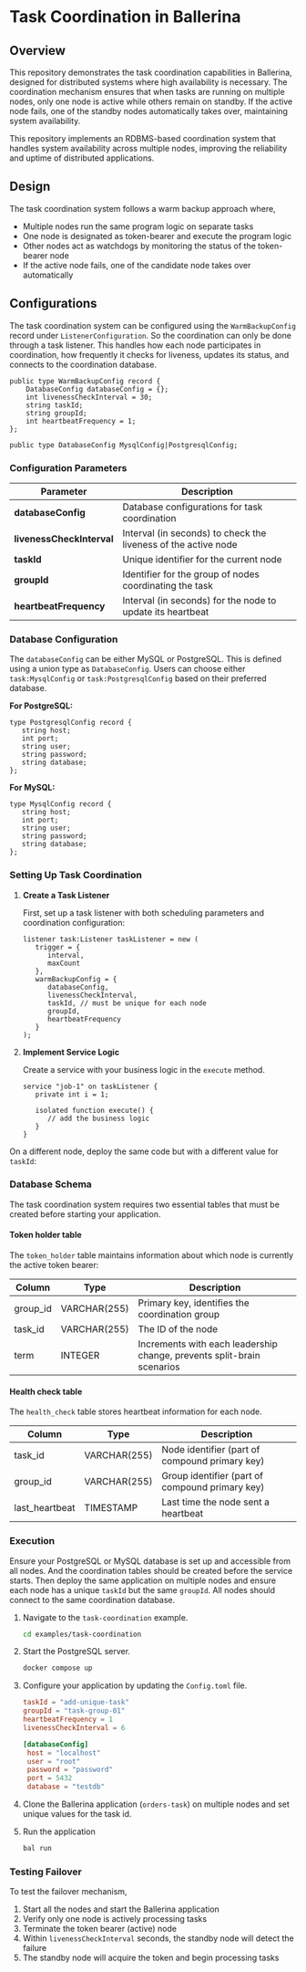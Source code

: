 # Task Coordination in Ballerina

## Overview

This repository demonstrates the task coordination capabilities in Ballerina, designed for distributed systems where high availability is necessary. The coordination mechanism ensures that when tasks are running on multiple nodes, only one node is active while others remain on standby. If the active node fails, one of the standby nodes automatically takes over, maintaining system availability.

This repository implements an RDBMS-based coordination system that handles system availability across multiple nodes, improving the reliability and uptime of distributed applications.

## Design

The task coordination system follows a warm backup approach where,

* Multiple nodes run the same program logic on separate tasks
* One node is designated as token-bearer and execute the program logic
* Other nodes act as watchdogs by monitoring the status of the token-bearer node
* If the active node fails, one of the candidate node takes over automatically

## Configurations

The task coordination system can be configured using the `WarmBackupConfig` record under `ListenerConfiguration`. So the coordination can only be done through a task listener. This handles how each node participates in coordination, how frequently it checks for liveness, updates its status, and connects to the coordination database.

```ballerina
public type WarmBackupConfig record {
    DatabaseConfig databaseConfig = {};
    int livenessCheckInterval = 30;
    string taskId;
    string groupId;
    int heartbeatFrequency = 1;
};

public type DatabaseConfig MysqlConfig|PostgresqlConfig;
```

### Configuration Parameters

| Parameter | Description |
|-----------|-------------|
| **databaseConfig** | Database configurations for task coordination |
| **livenessCheckInterval** | Interval (in seconds) to check the liveness of the active node |
| **taskId** | Unique identifier for the current node |
| **groupId** | Identifier for the group of nodes coordinating the task |
| **heartbeatFrequency** | Interval (in seconds) for the node to update its heartbeat |

### Database Configuration

The `databaseConfig` can be either MySQL or PostgreSQL. This is defined using a union type as `DatabaseConfig`. Users can choose either `task:MysqlConfig` or `task:PostgresqlConfig` based on their preferred database.

**For PostgreSQL:**

```ballerina
type PostgresqlConfig record {
   string host;
   int port;
   string user;
   string password;
   string database;
};
```

**For MySQL:**

```ballerina
type MysqlConfig record {
   string host;
   int port;
   string user;
   string password;
   string database;
};
```

### Setting Up Task Coordination

1. **Create a Task Listener**

   First, set up a task listener with both scheduling parameters and coordination configuration:

   ```ballerina
   listener task:Listener taskListener = new (
      trigger = {
         interval,
         maxCount
      }, 
      warmBackupConfig = {
         databaseConfig,
         livenessCheckInterval,
         taskId, // must be unique for each node
         groupId,
         heartbeatFrequency
      }
   );
   ```

2. **Implement Service Logic**

   Create a service with your business logic in the `execute` method.

   ```ballerina
   service "job-1" on taskListener {
      private int i = 1;

      isolated function execute() {
         // add the business logic
      }
   }
   ```

On a different node, deploy the same code but with a different value for `taskId`:

### Database Schema

The task coordination system requires two essential tables that must be created before starting your application.

#### Token holder table

The `token_holder` table maintains information about which node is currently the active token bearer:

| Column | Type | Description |
|--------|------|-------------|
| group_id | VARCHAR(255) | Primary key, identifies the coordination group |
| task_id | VARCHAR(255) | The ID of the node |
| term | INTEGER | Increments with each leadership change, prevents split-brain scenarios |

#### Health check table

The `health_check` table stores heartbeat information for each node.

| Column | Type | Description |
|--------|------|-------------|
| task_id | VARCHAR(255) | Node identifier (part of compound primary key) |
| group_id | VARCHAR(255) | Group identifier (part of compound primary key) |
| last_heartbeat | TIMESTAMP | Last time the node sent a heartbeat |

### Execution

Ensure your PostgreSQL or MySQL database is set up and accessible from all nodes. And the coordination tables should be created before the service starts. Then deploy the same application on multiple nodes and ensure each node has a unique `taskId` but the same `groupId`. All nodes should connect to the same coordination database.

1. Navigate to the `task-coordination` example.

   ```bash
   cd examples/task-coordination
   ```

2. Start the PostgreSQL server.

   ```bash
   docker compose up
   ```

3. Configure your application by updating the `Config.toml` file.

   ```toml
   taskId = "add-unique-task"
   groupId = "task-group-01"
   heartbeatFrequency = 1
   livenessCheckInterval = 6

   [databaseConfig]
    host = "localhost"
    user = "root"
    password = "password"
    port = 5432
    database = "testdb"
   ```

4. Clone the Ballerina application (`orders-task`) on multiple nodes and set unique values for the task id.

5. Run the application

   ```bash
   bal run
   ```

### Testing Failover

To test the failover mechanism,

1. Start all the nodes and start the Ballerina application
2. Verify only one node is actively processing tasks
3. Terminate the token bearer (active) node
4. Within `livenessCheckInterval` seconds, the standby node will detect the failure
5. The standby node will acquire the token and begin processing tasks
